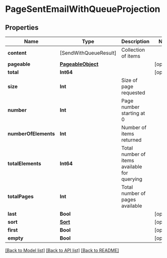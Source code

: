 # PageSentEmailWithQueueProjection

## Properties
Name | Type | Description | Notes
------------ | ------------- | ------------- | -------------
**content** | [SendWithQueueResult] | Collection of items | 
**pageable** | [**PageableObject**](PageableObject) |  | [optional] 
**total** | **Int64** |  | [optional] 
**size** | **Int** | Size of page requested | 
**number** | **Int** | Page number starting at 0 | 
**numberOfElements** | **Int** | Number of items returned | 
**totalElements** | **Int64** | Total number of items available for querying | 
**totalPages** | **Int** | Total number of pages available | 
**last** | **Bool** |  | [optional] 
**sort** | [**Sort**](Sort) |  | [optional] 
**first** | **Bool** |  | [optional] 
**empty** | **Bool** |  | [optional] 

[[Back to Model list]](../README#documentation-for-models) [[Back to API list]](../README#documentation-for-api-endpoints) [[Back to README]](../README)


